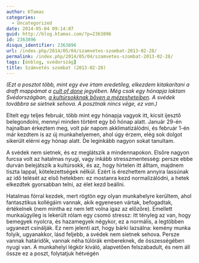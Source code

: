 ```yaml
---
author: KTamas
categories:
  - Uncategorized
date: 2014-05-04 09:14:07
guid: http://blog.ktamas.com/?p=2363896
id: 2363896
disqus_identifier: 2363896
url: /index.php/2014/05/04/szamvetes-szombat-2013-02-28/
permalink: /index.php/2014/05/04/szamvetes-szombat-2013-02-28/
tags: [énblog, svédország]
title: Számvetés szombat (2013-02-28)
---
```


_(Ezt a posztot több, mint egy éve írtam eredetileg, elkezdem kitakarítani a draft mappámat a [cult of done](http://www.brepettis.com/blog/2009/3/3/the-cult-of-done-manifesto.html) jegyében. Még csak egy hónapja laktam Svédországban, [a kultúrsokknak bőven a mézesheteiben](http://en.wikipedia.org/wiki/Culture_shock). A svédek továbbra se sietnek sehova. A posztnak nincs vége, ez van.)_

Eltelt egy teljes február, több mint egy hónapja vagyok itt, kicsit ijesztő belegondolni, mennyi minden történt egy bő hónap alatt. Január 29-én hajnalban érkeztem meg, volt pár napom akklimatizálódni, és február 1-én már kezdtem is az új munkahelyemen, ahol úgy érzem, elég sok dolgot sikerült elérni egy hónap alatt. De leginkább nagyon sokat tanultam.

A svédek nem sietnek, és ez meglátszik a mindennapokon. Elsőre nagyon furcsa volt az hatalmas nyugi, vagy inkább stresszmentesség: persze ebbe durván belejátszik a kultúrsokk, és az, hogy hirtelen itt álltam, majdnem tiszta lappal, kötelezettségek nélkül. Ezért is érezhettem annyira lassúnak az idő telését az első hetekben: ez mostanra kezd normalizálódni, a hetek elkezdtek gyorsabban telni, az élet kezd beállni. 

Hatalmas fórral kezdek, mert rögtön egy olyan munkahelyre kerültem, ahol fantasztikus kollégáim vannak, akik egyenesen vártak, befogadtak, értékelnek (nem mintha ez nem lett volna igaz az előzőre). Emellett munkaügyileg is lekerült rólam egy csomó stressz: itt tényleg az van, hogy bemegyek nyolcra, és hazamegyek négykor, ez a normális, a legtöbben ugyanezt csinálják. Ez nem jelenti azt, hogy bárki lazsálna: kemény munka folyik, ugyanakkor, lásd feljebb, a svédek nem sietnek sehova. Persze vannak határidők, vannak néha túlórák embereknek, de összességében nyugi van. A munkahelyi légkör kiváló, alapvetően felszabadult, és nem áll össze ez a poszt, folytatjuk hétvégén
